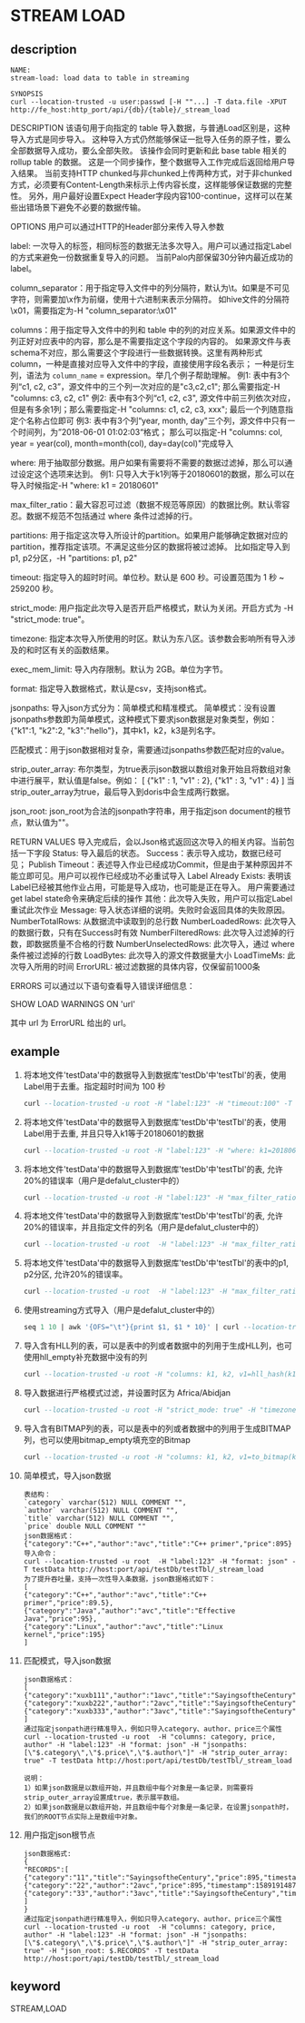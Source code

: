 # STREAM LOAD

## description

```plain text
NAME:
stream-load: load data to table in streaming

SYNOPSIS
curl --location-trusted -u user:passwd [-H ""...] -T data.file -XPUT http://fe_host:http_port/api/{db}/{table}/_stream_load

```

DESCRIPTION
该语句用于向指定的 table 导入数据，与普通Load区别是，这种导入方式是同步导入。
这种导入方式仍然能够保证一批导入任务的原子性，要么全部数据导入成功，要么全部失败。
该操作会同时更新和此 base table 相关的 rollup table 的数据。
这是一个同步操作，整个数据导入工作完成后返回给用户导入结果。
当前支持HTTP chunked与非chunked上传两种方式，对于非chunked方式，必须要有Content-Length来标示上传内容长度，这样能够保证数据的完整性。
另外，用户最好设置Expect Header字段内容100-continue，这样可以在某些出错场景下避免不必要的数据传输。

OPTIONS
用户可以通过HTTP的Header部分来传入导入参数

label: 一次导入的标签，相同标签的数据无法多次导入。用户可以通过指定Label的方式来避免一份数据重复导入的问题。
当前Palo内部保留30分钟内最近成功的label。

column_separator：用于指定导入文件中的列分隔符，默认为\t。如果是不可见字符，则需要加\x作为前缀，使用十六进制来表示分隔符。
如hive文件的分隔符\x01，需要指定为-H "column_separator:\x01"

columns：用于指定导入文件中的列和 table 中的列的对应关系。如果源文件中的列正好对应表中的内容，那么是不需要指定这个字段的内容的。
如果源文件与表schema不对应，那么需要这个字段进行一些数据转换。这里有两种形式column，一种是直接对应导入文件中的字段，直接使用字段名表示；
一种是衍生列，语法为 `column_name` = expression。举几个例子帮助理解。
例1: 表中有3个列“c1, c2, c3”，源文件中的三个列一次对应的是"c3,c2,c1"; 那么需要指定-H "columns: c3, c2, c1"
例2: 表中有3个列“c1, c2, c3", 源文件中前三列依次对应，但是有多余1列；那么需要指定-H "columns: c1, c2, c3, xxx";
最后一个列随意指定个名称占位即可
例3: 表中有3个列“year, month, day"三个列，源文件中只有一个时间列，为”2018-06-01 01:02:03“格式；
那么可以指定-H "columns: col, year = year(col), month=month(col), day=day(col)"完成导入

where: 用于抽取部分数据。用户如果有需要将不需要的数据过滤掉，那么可以通过设定这个选项来达到。
例1: 只导入大于k1列等于20180601的数据，那么可以在导入时候指定-H "where: k1 = 20180601"

max_filter_ratio：最大容忍可过滤（数据不规范等原因）的数据比例。默认零容忍。数据不规范不包括通过 where 条件过滤掉的行。

partitions: 用于指定这次导入所设计的partition。如果用户能够确定数据对应的partition，推荐指定该项。不满足这些分区的数据将被过滤掉。
比如指定导入到p1, p2分区，-H "partitions: p1, p2"

timeout: 指定导入的超时时间。单位秒。默认是 600 秒。可设置范围为 1 秒 ~ 259200 秒。

strict_mode: 用户指定此次导入是否开启严格模式，默认为关闭。开启方式为 -H "strict_mode: true"。

timezone: 指定本次导入所使用的时区。默认为东八区。该参数会影响所有导入涉及的和时区有关的函数结果。

exec_mem_limit: 导入内存限制。默认为 2GB。单位为字节。

format: 指定导入数据格式，默认是csv，支持json格式。

jsonpaths: 导入json方式分为：简单模式和精准模式。
简单模式：没有设置jsonpaths参数即为简单模式，这种模式下要求json数据是对象类型，例如：
{"k1":1, "k2":2, "k3":"hello"}，其中k1，k2，k3是列名字。

匹配模式：用于json数据相对复杂，需要通过jsonpaths参数匹配对应的value。

strip_outer_array: 布尔类型，为true表示json数据以数组对象开始且将数组对象中进行展平，默认值是false。例如：
[
{"k1" : 1, "v1" : 2},
{"k1" : 3, "v1" : 4}
]
当strip_outer_array为true，最后导入到doris中会生成两行数据。

json_root: json_root为合法的jsonpath字符串，用于指定json document的根节点，默认值为""。

RETURN VALUES
导入完成后，会以Json格式返回这次导入的相关内容。当前包括一下字段
Status: 导入最后的状态。
Success：表示导入成功，数据已经可见；
Publish Timeout：表述导入作业已经成功Commit，但是由于某种原因并不能立即可见。用户可以视作已经成功不必重试导入
Label Already Exists: 表明该Label已经被其他作业占用，可能是导入成功，也可能是正在导入。
用户需要通过get label state命令来确定后续的操作
其他：此次导入失败，用户可以指定Label重试此次作业
Message: 导入状态详细的说明。失败时会返回具体的失败原因。
NumberTotalRows: 从数据流中读取到的总行数
NumberLoadedRows: 此次导入的数据行数，只有在Success时有效
NumberFilteredRows: 此次导入过滤掉的行数，即数据质量不合格的行数
NumberUnselectedRows: 此次导入，通过 where 条件被过滤掉的行数
LoadBytes: 此次导入的源文件数据量大小
LoadTimeMs: 此次导入所用的时间
ErrorURL: 被过滤数据的具体内容，仅保留前1000条

ERRORS
可以通过以下语句查看导入错误详细信息：

SHOW LOAD WARNINGS ON 'url'

其中 url 为 ErrorURL 给出的 url。

## example

1. 将本地文件'testData'中的数据导入到数据库'testDb'中'testTbl'的表，使用Label用于去重。指定超时时间为 100 秒

    ```sql
    curl --location-trusted -u root -H "label:123" -H "timeout:100" -T testData http://host:port/api/testDb/testTbl/_stream_load
    ```

2. 将本地文件'testData'中的数据导入到数据库'testDb'中'testTbl'的表，使用Label用于去重, 并且只导入k1等于20180601的数据

    ```sql
    curl --location-trusted -u root -H "label:123" -H "where: k1=20180601" -T testData http://host:port/api/testDb/testTbl/_stream_load
    ```

3. 将本地文件'testData'中的数据导入到数据库'testDb'中'testTbl'的表, 允许20%的错误率（用户是defalut_cluster中的）

    ```sql
    curl --location-trusted -u root -H "label:123" -H "max_filter_ratio:0.2" -T testData http://host:port/api/testDb/testTbl/_stream_load
    ```

4. 将本地文件'testData'中的数据导入到数据库'testDb'中'testTbl'的表, 允许20%的错误率，并且指定文件的列名（用户是defalut_cluster中的）

    ```sql
    curl --location-trusted -u root  -H "label:123" -H "max_filter_ratio:0.2" -H "columns: k2, k1, v1" -T testData http://host:port/api/testDb/testTbl/_stream_load
    ```

5. 将本地文件'testData'中的数据导入到数据库'testDb'中'testTbl'的表中的p1, p2分区, 允许20%的错误率。

    ```sql
    curl --location-trusted -u root  -H "label:123" -H "max_filter_ratio:0.2" -H "partitions: p1, p2" -T testData http://host:port/api/testDb/testTbl/_stream_load
    ```

6. 使用streaming方式导入（用户是defalut_cluster中的）

    ```sql
    seq 1 10 | awk '{OFS="\t"}{print $1, $1 * 10}' | curl --location-trusted -u root -T - http://host:port/api/testDb/testTbl/_stream_load
    ```

7. 导入含有HLL列的表，可以是表中的列或者数据中的列用于生成HLL列，也可使用hll_empty补充数据中没有的列

    ```sql
    curl --location-trusted -u root -H "columns: k1, k2, v1=hll_hash(k1), v2=hll_empty()" -T testData http://host:port/api/testDb/testTbl/_stream_load
    ```

8. 导入数据进行严格模式过滤，并设置时区为 Africa/Abidjan

    ```sql
    curl --location-trusted -u root -H "strict_mode: true" -H "timezone: Africa/Abidjan" -T testData http://host:port/api/testDb/testTbl/_stream_load
    ```

9. 导入含有BITMAP列的表，可以是表中的列或者数据中的列用于生成BITMAP列，也可以使用bitmap_empty填充空的Bitmap

    ```sql
    curl --location-trusted -u root -H "columns: k1, k2, v1=to_bitmap(k1), v2=bitmap_empty()" -T testData http://host:port/api/testDb/testTbl/_stream_load
    ```

10. 简单模式，导入json数据

    ```plain text
    表结构：
    `category` varchar(512) NULL COMMENT "",
    `author` varchar(512) NULL COMMENT "",
    `title` varchar(512) NULL COMMENT "",
    `price` double NULL COMMENT ""
    json数据格式：
    {"category":"C++","author":"avc","title":"C++ primer","price":895}
    导入命令：
    curl --location-trusted -u root  -H "label:123" -H "format: json" -T testData http://host:port/api/testDb/testTbl/_stream_load
    为了提升吞吐量，支持一次性导入条数据，json数据格式如下：
    [
    {"category":"C++","author":"avc","title":"C++ primer","price":89.5},
    {"category":"Java","author":"avc","title":"Effective Java","price":95},
    {"category":"Linux","author":"avc","title":"Linux kernel","price":195}
    ]
    ```

11. 匹配模式，导入json数据

    ```plain text
    json数据格式：
    [
    {"category":"xuxb111","author":"1avc","title":"SayingsoftheCentury","price":895},
    {"category":"xuxb222","author":"2avc","title":"SayingsoftheCentury","price":895},
    {"category":"xuxb333","author":"3avc","title":"SayingsoftheCentury","price":895}
    ]
    通过指定jsonpath进行精准导入，例如只导入category、author、price三个属性
    curl --location-trusted -u root  -H "columns: category, price, author" -H "label:123" -H "format: json" -H "jsonpaths: [\"$.category\",\"$.price\",\"$.author\"]" -H "strip_outer_array: true" -T testData http://host:port/api/testDb/testTbl/_stream_load
    ```

    ```plain text
    说明：
    1）如果json数据是以数组开始，并且数组中每个对象是一条记录，则需要将strip_outer_array设置成true，表示展平数组。
    2）如果json数据是以数组开始，并且数组中每个对象是一条记录，在设置jsonpath时，我们的ROOT节点实际上是数组中对象。
    ```

12. 用户指定json根节点

    ```plain text
    json数据格式:
    {
    "RECORDS":[
    {"category":"11","title":"SayingsoftheCentury","price":895,"timestamp":1589191587},
    {"category":"22","author":"2avc","price":895,"timestamp":1589191487},
    {"category":"33","author":"3avc","title":"SayingsoftheCentury","timestamp":1589191387}
    ]
    }
    通过指定jsonpath进行精准导入，例如只导入category、author、price三个属性
    curl --location-trusted -u root  -H "columns: category, price, author" -H "label:123" -H "format: json" -H "jsonpaths: [\"$.category\",\"$.price\",\"$.author\"]" -H "strip_outer_array: true" -H "json_root: $.RECORDS" -T testData http://host:port/api/testDb/testTbl/_stream_load
    ```

## keyword

STREAM,LOAD
